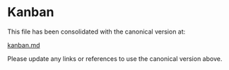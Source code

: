 <!--
Copyright (c) 2025 Eric C. Mumford (@heymumford)

This software was developed with analytical assistance from AI tools 
including Claude 3.7 Sonnet, Claude Code, and Google Gemini Deep Research,
which were used as paid services. All intellectual property rights 
remain exclusively with the copyright holder listed above.

Licensed under the Mozilla Public License 2.0
-->

# Kanban

This file has been consolidated with the canonical version at:

[kanban.md](docs/plans/kanban.md)

Please update any links or references to use the canonical version above.

